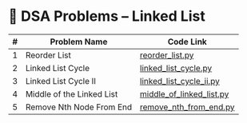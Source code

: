 # 📘 DSA Problems – Linked List

| # | Problem Name                  | Code Link                       |
|---|-------------------------------|----------------------------------|
| 1 | Reorder List                  | [reorder_list.py](Linked_List/reorder_list.py) |
| 2 | Linked List Cycle             | [linked_list_cycle.py](LinkedList/linked_list_cycle.py)     |
| 3 | Linked List Cycle II          | [linked_list_cycle_ii.py](LinkedList/linked_list_cycle_ii.py) |
| 4 | Middle of the Linked List     | [middle_of_linked_list.py](LinkedList/middle_of_linked_list.py) |
| 5 | Remove Nth Node From End      | [remove_nth_from_end.py](LinkedList/remove_nth_from_end.py) |
